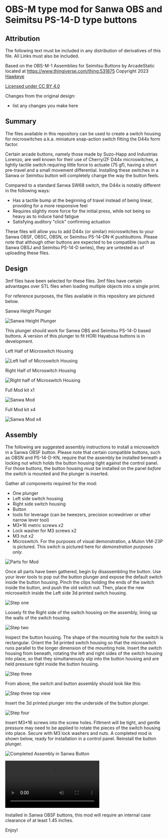# OBS-M type mod for Sanwa OBS and Seimitsu PS-14-D type buttons

## Attribution

The following text must be included in any distribution of derivatives of this file. All Links must also be included.

Based on the OBS-M-1 Assemblies for Seimitsu Buttons by ArcadeStatic located at https://www.thingiverse.com/thing:531875 
Copyright 2023 [Hawkeye](https://github.com/CapnHawke)

[Licensed under CC BY 4.0](https://creativecommons.org/licenses/by/4.0/)

Changes from the original design:
 - list any changes you make here

## Summary

The files available in this repository can be used to create a switch housing for microswitches a.k.a. miniature snap-action switch fitting the D44x form factor. 

Certain arcade buttons, namely those made by Suzo-Happ and Industrias Lorenzo, are well known for their use of Cherry/ZF D44x microswitches, a lightly tactile switch requiring little force to actuate (75 gf), having a short pre-travel and a small movement differential. Installing these switches in a Sanwa or Seimitsu button will completely change the way the button feels.

Compared to a standard Sanwa SW68 switch, the D44x is notably different in the following ways:
- Has a tactile bump at the beginning of travel instead of being linear, providing for a more responsive feel
- Requires slightly more force for the initial press, while not being so heavy as to induce hand fatigue
- Satisfying auditory "click" confirming actuation

These files will allow you to add D44x (or similar) microswitches to your Sanwa OBSF, OBSC, OBSN, or Seimitsu PS-14-DN-K pushbuttons. Please note that although other buttons are expected to be compatible (such as Sanwa OBSJ and Seimitsu PS-14-D series), they are untested as of uploading these files. 

## Design

3mf files have been selected for these files. 3mf files have certain advantages over STL files when loading multiple objects into a single print. 

For reference purposes, the files available in this repository are pictured below.

Sanwa Height Plunger

![Sanwa Height Plunger](https://github.com/CapnHawke/Arcade-Addons/blob/main/Button%20mods/Images/Sanwa%20height%20plunger.png)

This plunger should work for Sanwa OBS and Seimitsu PS-14-D based buttons. A version of this plunger to fit HORI Hayabusa buttons is in development.

Left Half of Microswitch Housing

![Left half of Microswitch Housing](https://github.com/CapnHawke/Arcade-Addons/blob/main/Button%20mods/Images/Microswitch%20Housing%20L.png)

Right Half of Microswitch Housing

![Right half of Microswitch Housing](https://github.com/CapnHawke/Arcade-Addons/blob/main/Button%20mods/Images/Microswitch%20Housing%20R.png)

Full Mod kit x1

![Sanwa Mod](https://github.com/CapnHawke/Arcade-Addons/blob/main/Button%20mods/Images/2023-12-10%20Sanwa%20mod.png)

Full Mod kit x4

![Sanwa Mod x4](https://github.com/CapnHawke/Arcade-Addons/blob/main/Button%20mods/Images/2023-12-10%20Sanwa%20mod%20x4.png)

## Assembly

The following are suggested assembly instructions to install a microswitch in a Sanwa OBSF button. Please note that certain compatible buttons, such as OBSN and PS-14-D-KN, require that the assembly be installed beneath a locking nut which holds the button housing tight against the control panel. For those buttons, the button housing must be installed on the panel *before* the switch is mounted and the plunger is inserted.

Gather all components required for the mod:
- One plunger
- Left side switch housing
- Right side switch housing
- Button
- tools for leverage (can be tweezers, precision screwdriver or other narrow lever tool)
- M3*16 metric screws x2
- Lock washer for M3 screws x2
- M3 nut x2
- Microswitch. For the purposes of visual demonstration, a Mulon VM-23P is pictured. This switch is pictured here for *demonstration purposes only*.

![Parts for Mod](https://github.com/CapnHawke/Arcade-Addons/blob/main/Button%20mods/Images/20231210%20Parts%20for%20mod.jpg)

Once all parts have been gathered, begin by disassembling the button. Use your lever tools to pop out the button plunger and expose the default switch inside the button housing. Pinch the clips holding the ends of the switch inside the button, and push the old switch out. Then, place the new microswitch inside the Left side 3d printed switch housing.

![Step one](https://github.com/CapnHawke/Arcade-Addons/blob/main/Button%20mods/Images/20231210%20First%20assembly%20step.jpg)

Loosely fit the Right side of the switch housing on the assembly, lining up the walls of the switch housing.

![Step two](https://github.com/CapnHawke/Arcade-Addons/blob/main/Button%20mods/Images/20231210%20Second%20assembly%20step.jpg)

Inspect the button housing. The shape of the mounting hole for the switch is rectangular. Orient the 3d printed switch housing so that the microswitch runs parallel to the longer dimension of the mounting hole. Insert the switch housing from beneath, rotating the left and right sides of the switch housing into place, so that they simultaneously slip into the button housing and are held pressure tight inside the button housing. 

![Step three](https://github.com/CapnHawke/Arcade-Addons/blob/main/Button%20mods/Images/20231210%20Third%20assembly%20step.jpg)

From above, the switch and button assembly should look like this:

![Step three top view](https://github.com/CapnHawke/Arcade-Addons/blob/main/Button%20mods/Images/20231210%20Third%20assembly%20step%20top.jpg)

Insert the 3d printed plunger into the underside of the button plunger.

![Step four](https://github.com/CapnHawke/Arcade-Addons/blob/main/Button%20mods/Images/20231210%20Plunger%20assembly%20step.jpg)

Insert M3*16 screws into the screw holes. Fittment will be tight, and gentle pressure may need to be applied to rotate the pieces of the switch housing into place. Secure with M3 lock washers and nuts. A completed mod is shown below, ready for installation in a control panel. Reinstall the button plunger.

![Completed Assembly in Sanwa Button](https://github.com/CapnHawke/Arcade-Addons/blob/main/Button%20mods/Images/20231210%20Completed%20Assembly.jpg)

![Video of Button test](https://github.com/CapnHawke/Arcade-Addons/blob/main/Button%20mods/Images/Video_20231210_Button%20test.mp4)

Installed in Sanwa OBSF buttons, this mod will require an internal case clearance of at least 1.45 inches. 

Enjoy!

